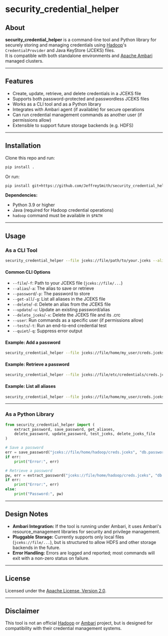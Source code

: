 # security_credential_helper

## About

**security_credential_helper** is a command-line tool and Python library for securely storing and managing credentials using [Hadoop](https://github.com/apache/hadoop)'s `CredentialProvider` and Java KeyStore (JCEKS) files.  
It is compatible with both standalone environments and [Apache Ambari](https://ambari.apache.org/) managed clusters.

---

## Features

- Create, update, retrieve, and delete credentials in a JCEKS file
- Supports both password-protected and passwordless JCEKS files
- Works as a CLI tool and as a Python library
- Integrates with Ambari agent (if available) for secure operations
- Can run credential management commands as another user (if permissions allow)
- Extensible to support future storage backends (e.g. HDFS)

---

## Installation

Clone this repo and run:
```sh
pip install .
```

Or run:
```bash
pip install git+https://github.com/JeffreySmith/security_credential_helper@python3
```

**Dependencies:**  
- Python 3.9 or higher
- Java (required for Hadoop credential operations)
- `hadoop` command must be available in `$PATH`

---

## Usage

### As a CLI Tool

```sh
security_credential_helper --file jceks://file/path/to/your.jceks --alias myalias
```

#### Common CLI Options

- `--file`/`-f`: Path to your JCEKS file (`jceks://file/...`)
- `--alias`/`-a`: The alias to save or retrieve
- `--password`/`-p`: The password to store
- `--get-all`/`-g`: List all aliases in the JCEKS file
- `--delete`/`-d`: Delete an alias from the JCEKS file
- `--update`/`-u`: Update an existing password/alias
- `--delete_jceks`/`-x`: Delete the JCEKS file and its .crc
- `--user`: Run commands as a specific user (if permissions allow)
- `--tests`/`-t`: Run an end-to-end credential test
- `--quiet`/`-q`: Suppress error output

#### Example: Add a password

```sh
security_credential_helper --file jceks://file/home/my_user/creds.jceks --alias db.password
```

#### Example: Retrieve a password

```sh
security_credential_helper --file jceks://file/etc/credentials/creds.jceks --alias db.password
```

#### Example: List all aliases

```sh
security_credential_helper --file jceks://file/home/my_user/creds.jceks --get-all
```

---

### As a Python Library

```python
from security_credential_helper import (
    extract_password, save_password, get_aliases,
    delete_password, update_password, test_jceks, delete_jceks_file
)

# Save a password
err = save_password("jceks://file/home/hadoop/creds.jceks", "db.password", user="user_to_run_as")
if err:
    print("Error:", err)

# Retrieve a password
pw, err = extract_password("jceks://file/home/hadoop/creds.jceks", "db.password")
if err:
    print("Error:", err)
else:
    print("Password:", pw)
```

---

## Design Notes

- **Ambari Integration:** If the tool is running under Ambari, it uses Ambari's resource_management libraries for security and privilege management.
- **Pluggable Storage:** Currently supports only local files (`jceks://file/...`), but is structured to allow HDFS and other storage backends in the future.
- **Error Handling:** Errors are logged and reported; most commands will exit with a non-zero status on failure.

---

## License

Licensed under the [Apache License, Version 2.0](http://www.apache.org/licenses/LICENSE-2.0).

---

## Disclaimer

This tool is not an official [Hadoop](https://github.com/apache/hadoop) or [Ambari](https://github.com/apache/ambari) project, but is designed for compatibility with their credential management systems.

